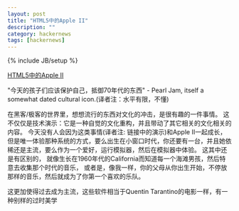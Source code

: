 ```yaml
---
layout: post
title: "HTML5中的Apple II"
description: ""
category: hackernews
tags: [hackernews]
---
```

{% include JB/setup %}

[HTML5中的Apple II](http://news.ycombinator.com/item?id=4708393)  

"今天的孩子们应该保护自己，抵御70年代的东西" - Pearl Jam, itself a somewhat dated cultural icon.(译者注：水平有限，不懂)  

在黑客/极客的世界里，想想流行的东西对文化的冲击，是很有趣的一件事情。
这不仅仅是技术演示：它是一种自觉的文化重构，并且带动了其它相关的文化相关的内容。
今天没有人会因为这类事情(译者注: 链接中的演示)和Apple II一起成长，
但是唯一体验那种系统的方式，要么出生在小窗口时代，你还要有一台，并且她依稀还是主流，要么作为一个爱好，运行模拟器，然后在模拟器中体验。
这其中还是有区别的，
就像生长在1960年代的California而知道每一个海滩男孩，然后特意去收集那个时代的音乐，
或者是，像我一样，你的父母从你出生开始，不停放那样的音乐，然后就成为了你第一个喜欢的乐队。


这更加使得过去成为主流，这些软件相当于Quentin Tarantino的电影一样，有一种别样的过时美学
